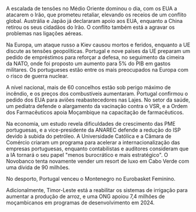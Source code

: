 A escalada de tensões no Médio Oriente dominou o dia, com os EUA a atacarem o Irão, que prometeu retaliar, elevando os receios de um conflito global. Austrália e Japão já declararam apoio aos EUA, enquanto a China retirou os seus cidadãos do Irão. O conflito também está a agravar os problemas nas ligações aéreas.

Na Europa, um ataque russo a Kiev causou mortos e feridos, enquanto a UE discute as tensões geopolíticas. Portugal e nove países da UE preparam um pedido de empréstimos para reforçar a defesa, no seguimento da cimeira da NATO, onde foi proposto um aumento para 5% do PIB em gastos militares. Os portugueses estão entre os mais preocupados na Europa com o risco de guerra nuclear.

A nível nacional, mais de 60 concelhos estão sob perigo máximo de incêndio, e os preços dos combustíveis aumentaram. Portugal confirmou o pedido dos EUA para aviões reabastecedores nas Lajes. No setor da saúde, um pediatra defende o alargamento da vacinação contra o VSR, e a Ordem dos Farmacêuticos apoia Moçambique na capacitação de farmacêuticos.

Na economia, um estudo revela dificuldades de crescimento das PME portuguesas, e a vice-presidente da ANAREC defende a redução do ISP devido à subida do petróleo. A Universidade Católica e a Câmara de Comércio criaram um programa para acelerar a internacionalização das empresas portuguesas, enquanto contabilistas e auditores consideram que a IA tornará o seu papel "menos burocrático e mais estratégico". O Novobanco tenta novamente vender um resort de luxo em Cabo Verde com uma dívida de 90 milhões.

No desporto, Portugal venceu o Montenegro no Eurobasket Feminino.

Adicionalmente, Timor-Leste está a reabilitar os sistemas de irrigação para aumentar a produção de arroz, e uma ONG apoiou 7,4 milhões de moçambicanos em programas de desenvolvimento em 2024.